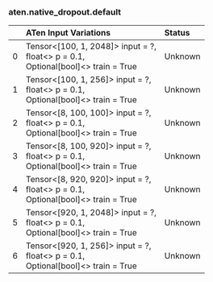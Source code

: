 ### aten.native_dropout.default
|    | ATen Input Variations                                                                  | Status   |
|---:|:---------------------------------------------------------------------------------------|:---------|
|  0 | Tensor<[100, 1, 2048]> input = ?,<br>float<> p = 0.1,<br>Optional[bool]<> train = True | Unknown  |
|  1 | Tensor<[100, 1, 256]> input = ?,<br>float<> p = 0.1,<br>Optional[bool]<> train = True  | Unknown  |
|  2 | Tensor<[8, 100, 100]> input = ?,<br>float<> p = 0.1,<br>Optional[bool]<> train = True  | Unknown  |
|  3 | Tensor<[8, 100, 920]> input = ?,<br>float<> p = 0.1,<br>Optional[bool]<> train = True  | Unknown  |
|  4 | Tensor<[8, 920, 920]> input = ?,<br>float<> p = 0.1,<br>Optional[bool]<> train = True  | Unknown  |
|  5 | Tensor<[920, 1, 2048]> input = ?,<br>float<> p = 0.1,<br>Optional[bool]<> train = True | Unknown  |
|  6 | Tensor<[920, 1, 256]> input = ?,<br>float<> p = 0.1,<br>Optional[bool]<> train = True  | Unknown  |

